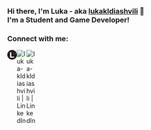 ### Hi there, I'm Luka - aka [lukakldiashvili][website] 👋 <br> I'm a Student and Game Developer!
### Connect with me:

[<img align="left" alt="luka-kldiashvili | Personal Website" width="22px" src="https://raw.githubusercontent.com/lukakldiashvili/lukakldiashvili/master/Logo.png" />][website]
[<img align="left" alt="luka-kldiashvili | LinkedIn" width="22px" src="https://cdn.jsdelivr.net/npm/simple-icons@v3/icons/linkedin.svg" />][linkedin]
[<img align="left" alt="luka-kldiashvili | LinkedIn" width="22px" src="https://media.pcgamesinsider.biz/2017/12/85099/itchiologo-r225x.png" />][itchio]

<br />
<br />

[linkedin]: https://linkedin.com/in/luka-kldiashvili
[website]: https://lukakldiashvili.com/
[itchio]: https://lukakldiashvili.itch.io/
